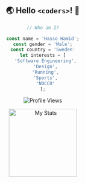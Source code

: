 <div align="center">

## 🌏 Hello `<coders>`! 👋

```js
// Who am I?

const name = 'Hasso Hamid';
const gender = 'Male';
const country = 'Sweden'
let interests = [
  'Software Engineering',
  'Design',
  'Running',
  'Sports',
  'NOCCO'
];
```



![Profile Views](https://komarev.com/ghpvc/?username=hassohamid&color=ff69b4&style=for-the-badge)


<div style="display: flex; justify-content: center; align-items: center; gap: 10px; flex-wrap: wrap;">
  <img alt="My Stats" src="https://github-readme-stats.vercel.app/api?username=hassohamid&show_icons=true&theme=tokyonight&hide_title=false&hide=prs,issues&hide_rank=false" height="180"/>
</div>


